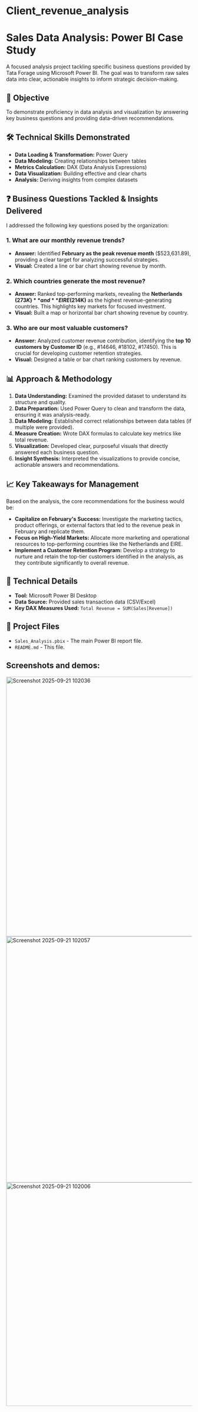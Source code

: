 # Client_revenue_analysis

# Sales Data Analysis: Power BI Case Study

A focused analysis project tackling specific business questions provided by Tata Forage using Microsoft Power BI. The goal was to transform raw sales data into clear, actionable insights to inform strategic decision-making.

## 🎯 Objective

To demonstrate proficiency in data analysis and visualization by answering key business questions and providing data-driven recommendations.

## 🛠️ Technical Skills Demonstrated

- **Data Loading & Transformation:** Power Query
- **Data Modeling:** Creating relationships between tables
- **Metrics Calculation:** DAX (Data Analysis Expressions)
- **Data Visualization:** Building effective and clear charts
- **Analysis:** Deriving insights from complex datasets

## ❓ Business Questions Tackled & Insights Delivered

I addressed the following key questions posed by the organization:

### 1. **What are our monthly revenue trends?**
   - **Answer:** Identified **February as the peak revenue month** ($523,631.89), providing a clear target for analyzing successful strategies.
   - **Visual:** Created a line or bar chart showing revenue by month.

### 2. **Which countries generate the most revenue?**
   - **Answer:** Ranked top-performing markets, revealing the **Netherlands ($273K)** and **EIRE ($214K)** as the highest revenue-generating countries. This highlights key markets for focused investment.
   - **Visual:** Built a map or horizontal bar chart showing revenue by country.

### 3. **Who are our most valuable customers?**
   - **Answer:** Analyzed customer revenue contribution, identifying the **top 10 customers by Customer ID** (e.g., #14646, #18102, #17450). This is crucial for developing customer retention strategies.
   - **Visual:** Designed a table or bar chart ranking customers by revenue.

## 📊 Approach & Methodology

1.  **Data Understanding:** Examined the provided dataset to understand its structure and quality.
2.  **Data Preparation:** Used Power Query to clean and transform the data, ensuring it was analysis-ready.
3.  **Data Modeling:** Established correct relationships between data tables (if multiple were provided).
4.  **Measure Creation:** Wrote DAX formulas to calculate key metrics like total revenue.
5.  **Visualization:** Developed clear, purposeful visuals that directly answered each business question.
6.  **Insight Synthesis:** Interpreted the visualizations to provide concise, actionable answers and recommendations.

## 📈 Key Takeaways for Management

Based on the analysis, the core recommendations for the business would be:
-   **Capitalize on February's Success:** Investigate the marketing tactics, product offerings, or external factors that led to the revenue peak in February and replicate them.
-   **Focus on High-Yield Markets:** Allocate more marketing and operational resources to top-performing countries like the Netherlands and EIRE.
-   **Implement a Customer Retention Program:** Develop a strategy to nurture and retain the top-tier customers identified in the analysis, as they contribute significantly to overall revenue.

## 🔧 Technical Details

-   **Tool:** Microsoft Power BI Desktop
-   **Data Source:** Provided sales transaction data (CSV/Excel)
-   **Key DAX Measures Used:** `Total Revenue = SUM(Sales[Revenue])`

## 📁 Project Files

-   `Sales_Analysis.pbix` - The main Power BI report file.
-   `README.md` - This file.
## Screenshots and demos: 
<img width="1173" height="705" alt="Screenshot 2025-09-21 102036" src="https://github.com/user-attachments/assets/31006679-f6dd-414b-a2b3-35a963521cce" />
<img width="1149" height="668" alt="Screenshot 2025-09-21 102057" src="https://github.com/user-attachments/assets/a88d8a09-a741-46c3-b8d3-584b26ebd813" />
<img width="1100" height="607" alt="Screenshot 2025-09-21 102006" src="https://github.com/user-attachments/assets/ba497950-f77d-4c7f-80f4-14250faf1839" />
